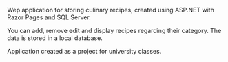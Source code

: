 Wep application for storing culinary recipes, created using ASP.NET with Razor Pages and SQL Server.

You can add, remove edit and display recipes regarding their category. The data is stored in a local database.

Application created as a project for university classes.
